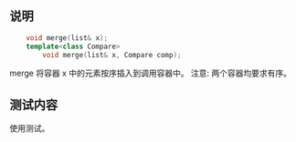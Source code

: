 
## 说明

```c++
	void merge(list& x);
	template<class Compare>
		void merge(list& x, Compare comp);
```

merge 将容器 x 中的元素按序插入到调用容器中。
注意: 两个容器均要求有序。

## 测试内容

使用测试。
